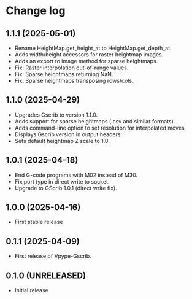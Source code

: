 # Change log

## 1.1.1 (2025-05-01)

* Rename HeightMap.get_height_at to HeightMap.get_depth_at.
* Adds width/height accessors for raster heightmap images.
* Adds an export to image method for sparse heightmaps.
* Fix: Raster interpolation out-of-range values.
* Fix: Sparse heightmaps returning NaN.
* Fix: Sparse heightmaps transposing rows/cols.

## 1.1.0 (2025-04-29)

* Upgrades Gscrib to version 1.1.0.
* Adds support for sparse heightmaps (.csv and similar formats).
* Adds command-line option to set resolution for interpolated moves.
* Displays Gscrib version in output headers.
* Sets default heightmap Z scale to 1.0.

## 1.0.1 (2025-04-18)

* End G-code programs with M02 instead of M30.
* Fix port type in direct write to socket.
* Upgrade to GScrib 1.0.1 (direct write fix).

## 1.0.0 (2025-04-16)

* First stable release

## 0.1.1 (2025-04-09)

* First release of Vpype-Gscrib.

## 0.1.0 (UNRELEASED)

* Initial release
